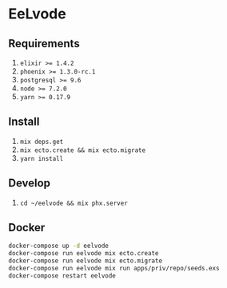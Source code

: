 # EeLvode


## Requirements
1. `elixir >= 1.4.2`
2. `phoenix >= 1.3.0-rc.1`
3. `postgresql >= 9.6`
4. `node >= 7.2.0`
5. `yarn >= 0.17.9`

## Install
1. `mix deps.get`
2. `mix ecto.create && mix ecto.migrate`
3. `yarn install`

## Develop
1. `cd ~/eelvode && mix phx.server`


## Docker 
```bash
docker-compose up -d eelvode
docker-compose run eelvode mix ecto.create
docker-compose run eelvode mix ecto.migrate
docker-compose run eelvode mix run apps/priv/repo/seeds.exs
docker-compose restart eelvode
```

